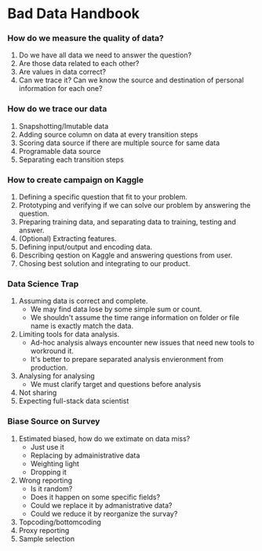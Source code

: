 # Bad Data Handbook 

### How do we measure the quality of data?
1. Do we have all data we need to answer the question?
1. Are those data related to each other?
1. Are values in data correct?
1. Can we trace it? Can we know the source and destination of personal information for each one?

### How do we trace our data
1. Snapshotting/Imutable data
1. Adding source column on data at every transition steps
1. Scoring data source if there are multiple source for same data
1. Programable data source
1. Separating each transition steps

### How to create campaign on Kaggle
1. Defining a specific question that fit to your problem.
1. Prototyping and verifying if we can solve our problem by answering the question.
1. Preparing training data, and separating data to training, testing and answer.
1. (Optional) Extracting features.
1. Defining input/output and encoding data.
1. Describing qestion on Kaggle and answering questions from user.
1. Chosing best solution and integrating to our product.

### Data Science Trap
1. Assuming data is correct and complete.
   * We may find data lose by some simple sum or count.
   * We shouldn't assume the time range information on folder or file name is exactly match the data.
1. Limiting tools for data analysis.
   * Ad-hoc analysis always encounter new issues that need new tools to workround it.
   * It's better to prepare separated analysis envieronment from production.
1. Analysing for analysing
   * We must clarify target and questions before analysis
1. Not sharing
1. Expecting full-stack data scientist

### Biase Source on Survey
1. Estimated biased, how do we extimate on data miss?
    * Just use it
    * Replacing by admainistrative data
    * Weighting light
    * Dropping it
1. Wrong reporting
    * Is it random?
    * Does it happen on some specific fields?
    * Could we replace it by admanistrative data?
    * Could we reduce it by reorganize the survay?
1. Topcoding/bottomcoding
1. Proxy reporting
1. Sample selection
